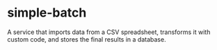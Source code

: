 # simple-batch

A service that imports data from a CSV spreadsheet,
transforms it with custom code, and stores the final results in a database.